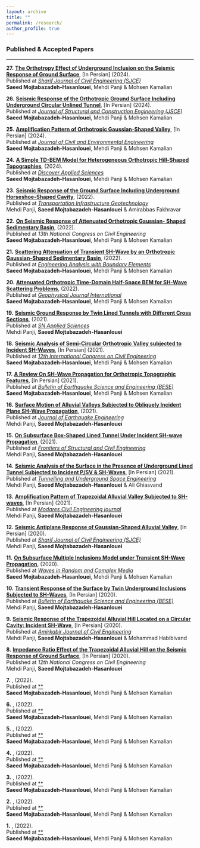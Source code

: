 ```yaml
---
layout: archive
title: ""
permalink: /research/
author_profile: true
---
```


### Published & Accepted Papers
___
**27.** **[The Orthotropy Effect of Underground Inclusion on the Seismic Response of Ground Surface](https://drive.google.com/file/d/1gZ8aF2_FtYW0XBLlXkPnH97Sx1cUNRxv/view?usp=drive_link)**, [In Persian] (2024).  
    Published at [*Sharif Journal of Civil Engineering (SJCE)*](https://sjce.journals.sharif.edu/article_23630.html?lang=en)  
    **Saeed Mojtabazadeh-Hasanlouei**, Mehdi Panji & Mohsen Kamalian

**26.** **[Seismic Response of the Orthotropic Ground Surface Including Underground Circular Unlined Tunnel](https://drive.google.com/file/d/1hZ532hBk93MWAzn8dMg24jnVr2pg0ZNg/view?usp=drive_link)**, [In Persian] (2024).  
  Published at [*Journal of Structural and Construction Engineering (JSCE)*](https://www.jsce.ir/article_199086.html?lang=en)  
  **Saeed Mojtabazadeh-Hasanlouei**, Mehdi Panji & Mohsen Kamalian


**25.** **[Amplification Pattern of Orthotropic Gaussian-Shaped Valley](https://drive.google.com/file/d/1Dhk2E0jdDNf3Q8TJwtjSakRpXobQ5PgH/view?usp=drive_link)**, [In Persian] (2024).  
  Published at [*Journal of Civil and Environmental Engineering*](https://ceej.tabrizu.ac.ir/article_18068.html?lang=en)  
  **Saeed Mojtabazadeh-Hasanlouei**, Mehdi Panji & Mohsen Kamalian

  
**24.** **[A Simple TD-BEM Model for Heterogeneous Orthotropic Hill-Shaped Topographies](https://drive.google.com/file/d/1FYyl6KDvmMgYT0u3bgsIHJdKcV00HxeK/view?usp=drive_link)**, (2024).  
  Published at [*Discover Applied Sciences*](https://link.springer.com/article/10.1007/s42452-024-05695-7)  
  **Saeed Mojtabazadeh-Hasanlouei**, Mehdi Panji & Mohsen Kamalian

  
**23.** **[Seismic Response of the Ground Surface Including Underground Horseshoe-Shaped Cavity](https://drive.google.com/file/d/1plVlQXMFo5-6z9NwAKhGZp7gca5_85Qv/view?usp=drive_link)**, (2022).  
  Published at [*Transportation Infrastructure Geotechnology*](https://link.springer.com/article/10.1007/s40515-021-00178-3)  
  Mehdi Panji, **Saeed Mojtabazadeh-Hasanlouei** & Amirabbas Fakhravar


**22.** **[On Seismic Response of Attenuated Orthotropic Gaussian- Shaped Sedimentary Basin](https://drive.google.com/file/d/1vUqp1ap5j5aaoC14DXfSq4CrZkxKmf8Y/view?usp=drive_link)**, (2022).  
  Published at *13th National Congress on Civil Engineering*  
  **Saeed Mojtabazadeh-Hasanlouei**, Mehdi Panji & Mohsen Kamalian


**21.** **[Scattering Attenuation of Transient SH-Wave by an Orthotropic Gaussian-Shaped Sedimentary Basin](https://drive.google.com/file/d/1ZjYR11kQZFHfrSNgTpXFFyhe1ASfY-Zf/view?usp=drive_link)**,  (2022).  
  Published at [*Engineering Analysis with Boundary Elements*](https://www.sciencedirect.com/science/article/abs/pii/S095579972200131X?via%3Dihub)  
  **Saeed Mojtabazadeh-Hasanlouei**, Mehdi Panji & Mohsen Kamalian


**20.** **[Attenuated Orthotropic Time-Domain Half-Space BEM for SH-Wave Scattering Problems](https://drive.google.com/file/d/1R2Y_t1OTk-sgyRe5zsbywPcZXiUPT_9u/view?usp=drive_link)**,  (2022).  
  Published at [*Geophysical Journal International*](https://academic.oup.com/gji/article/229/3/1881/6515946?login=false)  
  **Saeed Mojtabazadeh-Hasanlouei**, Mehdi Panji & Mohsen Kamalian

  
**19.** **[Seismic Ground Response by Twin Lined Tunnels with Different Cross Sections](https://drive.google.com/file/d/1BEwrAALhnmFbk-uCpbY3dy9POcFTL6t8/view?usp=drive_link)**,  (2021).  
  Published at [*SN Applied Sciences*](https://link.springer.com/article/10.1007/s42452-021-04770-7)  
  Mehdi Panji, **Saeed Mojtabazadeh-Hasanlouei**


**18.** **[Seismic Analysis of Semi-Circular Orthotropic Valley subjected to Incident SH-Waves]()**,  [In Persian] (2021).  
  Published at [*12th International Congress on Civil Engineering*](https://drive.google.com/file/d/1xDRdNjALPRq3xCbj6XY_Ht6e96gvsVJ3/view?usp=drive_link)  
  **Saeed Mojtabazadeh-Hasanlouei**, Mehdi Panji & Mohsen Kamalian


  **17.** **[A Review On SH-Wave Propagation for Orthotropic Topographic Features](https://drive.google.com/file/d/12dQq0EbY6zE5tWXujgZzU_MNKa_vuQuk/view?usp=drive_link)**,  [In Persian] (2021).  
  Published at [*Bulletin of Earthquake Science and Engineering (BESE)*](https://www.bese.ir/article_244240.html)  
  **Saeed Mojtabazadeh-Hasanlouei**, Mehdi Panji & Mohsen Kamalian


  **16.** **[Surface Motion of Alluvial Valleys Subjected to Obliquely Incident Plane SH-Wave Propagation](https://drive.google.com/file/d/1tMt756n7TdQgWxWrdTBidZ0AA_HocXxh/view?usp=drive_link)**,  (2021).  
  Published at [*Journal of Earthquake Engineering*](https://www.tandfonline.com/doi/full/10.1080/13632469.2021.1927886)  
  Mehdi Panji, **Saeed Mojtabazadeh-Hasanlouei**


  **15.** **[On Subsurface Box-Shaped Lined Tunnel Under Incident SH-wave Propagation](https://drive.google.com/file/d/1qGAaUjBN7hnJ6DqP5vwZT1ea8xkqQ1ZN/view?usp=drive_link)**,  (2021).  
  Published at [*Frontiers of Structural and Civil Engineering*](https://link.springer.com/article/10.1007/s11709-021-0740-x)  
  Mehdi Panji, **Saeed Mojtabazadeh-Hasanlouei**


  **14.** **[Seismic Analysis of the Surface in the Presence of Underground Lined Tunnel Subjected to Incident P/SV & SH-Waves](https://drive.google.com/file/d/1bfYiDmBY63XJbeHN_bbz1rbydlPGY-ML/view?usp=drive_link)**,  [In Persian] (2021).  
  Published at [*Tunnelling and Underground Space Engineering*](https://tuse.shahroodut.ac.ir/article_2106.html)  
  Mehdi Panji, **Saeed Mojtabazadeh-Hasanlouei** & Ali Ghiasvand


  **13.** **[Amplification Pattern of Trapezoidal Alluvial Valley Subjected to SH-waves](https://drive.google.com/file/d/1HhylinaSben4SdfmuBVZPT2e1gdNVIAs/view?usp=drive_link)**,  [In Persian] (2021).  
  Published at [*Modares Civil Engineering journal*](https://mcej.modares.ac.ir/browse.php?a_id=43920&slc_lang=en&sid=16&printcase=1&hbnr=1&hmb=1)  
  Mehdi Panji, **Saeed Mojtabazadeh-Hasanlouei**


  **12.** **[Seismic Antiplane Response of Gaussian-Shaped Alluvial Valley](https://drive.google.com/file/d/1XmrYA_WT88fPGrZmJ5orgKQ0HKi7Nvty/view?usp=drive_link)**,  [In Persian] (2020).  
  Published at [*Sharif Journal of Civil Engineering (SJCE)*](https://sjce.journals.sharif.edu/article_22191.html)  
  Mehdi Panji, **Saeed Mojtabazadeh-Hasanlouei**


  **11.** **[On Subsurface Multiple Inclusions Model under Transient SH-Wave Propagation](https://drive.google.com/file/d/17Pc5XXKCU5Y9dpBxLzC_NFKIeeKyGaAG/view?usp=drive_link)**,  (2020).  
  Published at [*Waves in Random and Complex Media*](https://www.tandfonline.com/doi/full/10.1080/17455030.2020.1842553)  
  **Saeed Mojtabazadeh-Hasanlouei**, Mehdi Panji & Mohsen Kamalian


  **10.** **[Transient Response of the Surface by Twin Underground Inclusions Subjected to SH-Waves](https://drive.google.com/file/d/1vzfmdQFWViJ_45XO65OEeUJrjweWJnlg/view?usp=drive_link)**,  [In Persian] (2020).  
  Published at [*Bulletin of Earthquake Science and Engineering (BESE)*](https://www.bese.ir/article_241894.html)  
  Mehdi Panji, **Saeed Mojtabazadeh-Hasanlouei**


  **9.** **[Seismic Response of the Trapezoidal Alluvial Hill Located on a Circular Cavity: Incident SH-Wave](https://drive.google.com/file/d/1QuetgIfxn6FKu86EVuoxQQ2bp-hHv_9i/view?usp=drive_link)**,  [In Persian] (2020).  
  Published at [*Amirkabir Journal of Civil Engineering*](https://ceej.aut.ac.ir/article_4775.html?lang=en)  
  Mehdi Panji, **Saeed Mojtabazadeh-Hasanlouei** & Mohammad Habibivand


  **8.** **[Impedance Ratio Effect of the Trapezoidal Alluvial Hill on the Seismic Response of Ground Surface](https://drive.google.com/file/d/1WQnch4YXaEtekl2I115Vr6xkloVNYcxT/view?usp=drive_link)**,  [In Persian] (2020).  
  Published at *12th National Congress on Civil Engineering*  
  Mehdi Panji, **Saeed Mojtabazadeh-Hasanlouei**


  **7.** **[]()**,  (2022).  
  Published at [**]()  
  **Saeed Mojtabazadeh-Hasanlouei**, Mehdi Panji & Mohsen Kamalian


  **6.** **[]()**,  (2022).  
  Published at [**]()  
  **Saeed Mojtabazadeh-Hasanlouei**, Mehdi Panji & Mohsen Kamalian


  **5.** **[]()**,  (2022).  
  Published at [**]()  
  **Saeed Mojtabazadeh-Hasanlouei**, Mehdi Panji & Mohsen Kamalian


  **4.** **[]()**,  (2022).  
  Published at [**]()  
  **Saeed Mojtabazadeh-Hasanlouei**, Mehdi Panji & Mohsen Kamalian


  **3.** **[]()**,  (2022).  
  Published at [**]()  
  **Saeed Mojtabazadeh-Hasanlouei**, Mehdi Panji & Mohsen Kamalian


  **2.** **[]()**,  (2022).  
  Published at [**]()  
  **Saeed Mojtabazadeh-Hasanlouei**, Mehdi Panji & Mohsen Kamalian


  **1.** **[]()**,  (2022).  
  Published at [**]()  
  **Saeed Mojtabazadeh-Hasanlouei**, Mehdi Panji & Mohsen Kamalian
